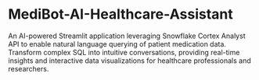 # MediBot-AI-Healthcare-Assistant
An AI-powered Streamlit application leveraging Snowflake Cortex Analyst API to enable natural language querying of patient medication data. Transform complex SQL into intuitive conversations, providing real-time insights and interactive data visualizations for healthcare professionals and researchers.
